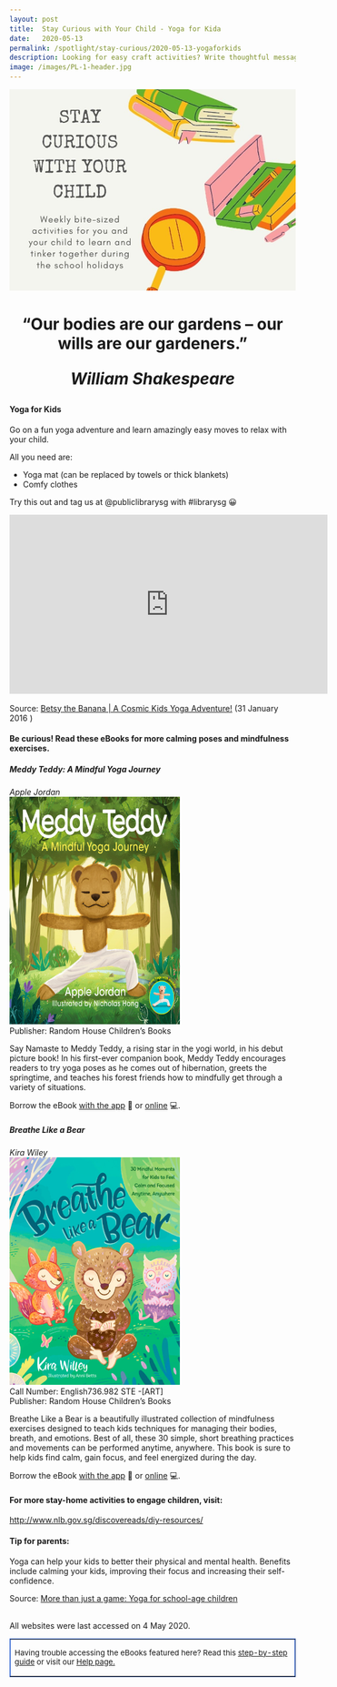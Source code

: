 ```yaml
---
layout: post
title:  Stay Curious with Your Child - Yoga for Kida
date:   2020-05-13
permalink: /spotlight/stay-curious/2020-05-13-yogaforkids
description: Looking for easy craft activities? Write thoughtful messages in these paper hearts to appreciate your family and friends. 
image: /images/PL-1-header.jpg
---
```

<img src="/images/PL-1-header.jpg">
<h1 style="text-align:center">“Our bodies are our gardens – our wills are our gardeners.” <p><i>William Shakespeare</i></p></h1>
<h4>Yoga for Kids</h4>
<p>Go on a fun yoga adventure and learn amazingly easy moves to relax with your child.</p>
<p>All you need are:</p>
<ul>
<li>Yoga mat (can be replaced by towels or thick blankets)</li>
<li>Comfy clothes</li>
</ul>
<p>Try this out and tag us at @publiclibrarysg with #librarysg 😀</p>
<div class="bp-youtube"><iframe width="560" height="315" src="https://www.youtube.com/embed/40SZl84Lr7A" frameborder="0" allow="accelerometer; autoplay; encrypted-media; gyroscope; picture-in-picture" allowfullscreen></iframe></div><p>Source: <a href="https://www.youtube.com/watch?v=40SZl84Lr7A&feature=emb_title" target="_blank" rel="noopener">Betsy the Banana | A Cosmic Kids Yoga Adventure!</a> (31 January 2016 )
<h4>Be curious! Read these eBooks for more calming poses and mindfulness exercises.</h4>
<p><h5>Meddy Teddy: A Mindful Yoga Journey</h5></p>
<i>Apple Jordan</i><br/>
<a href="https://eresources.nlb.gov.sg/ereads/proxy?id=C22123A8-7D01-4D44-9CD9-E32960504F4D"><img src="/images/PL-2-yoga1.jpg" style="width:300px; text-align:left;"></a><br/>
Publisher: Random House Children’s Books<br/>
<p>Say Namaste to Meddy Teddy, a rising star in the yogi world, in his debut picture book! In his first-ever companion book, Meddy Teddy encourages readers to try yoga poses as he comes out of hibernation, greets the springtime, and teaches his forest friends how to mindfully get through a variety of situations. 
</p>
Borrow the eBook <a href="https://eresources.nlb.gov.sg/ereads/proxy?id=C22123A8-7D01-4D44-9CD9-E32960504F4D">with the app</a> 📱 or <a href="https://eresources.nlb.gov.sg/ereads/proxy?id=C22123A8-7D01-4D44-9CD9-E32960504F4D">online</a> 💻.
<p><h5>Breathe Like a Bear</h5></p>
<i>Kira Wiley</i><br/>
<a href="https://eresources.nlb.gov.sg/ereads/proxy?id=65044E9A-2B16-4EB8-9F57-0C8E4D7EDBD7"><img src="/images/PL-2-yoga2.jpg" style="width:300px; text-align:left;"></a><br/>
Call Number: English736.982 STE -[ART]<br/>
Publisher: Random House Children’s Books<br/>
<p>Breathe Like a Bear is a beautifully illustrated collection of mindfulness exercises designed to teach kids techniques for managing their bodies, breath, and emotions. Best of all, these 30 simple, short breathing practices and movements can be performed anytime, anywhere. This book is sure to help kids find calm, gain focus, and feel energized during the day.
</p>
Borrow the eBook <a href="https://eresources.nlb.gov.sg/ereads/proxy?id=65044E9A-2B16-4EB8-9F57-0C8E4D7EDBD7">with the app</a> 📱 or <a href="https://eresources.nlb.gov.sg/ereads/proxy?id=65044E9A-2B16-4EB8-9F57-0C8E4D7EDBD7">online</a> 💻.
<h4>For more stay-home activities to engage children, visit:</h4>
<p><a href="http://www.nlb.gov.sg/discovereads/diy-resources/" target="_blank">http://www.nlb.gov.sg/discovereads/diy-resources/</a></p>
<h4>Tip for parents:</h4>
<p>Yoga can help your kids to better their physical and mental health. Benefits include calming your kids, improving their focus and increasing their self-confidence. </p>
<p>Source: <a href="https://www.health.harvard.edu/blog/more-than-just-a-game-yoga-for-school-age-children-201601299055" target="_blank">More than just a game: Yoga for school-age children</a></p><br/>
All websites were last accessed on 4 May 2020.<br/>
<table style="border-color: #4372d6;" border="1px" cellspacing="0" cellpadding="0">
<tbody>
<tr>
<td>
<p style="font-size: 10pt;">Having trouble accessing the eBooks featured here? Read this <a href="/images/UsingNLB'sresourcepackage_guide_20200204.pdf" target="blank">step-by-step guide</a> or visit our <a href="/get-started-with/libby/">Help page.</a></p>
</td>
</tr>
</tbody>
</table>
